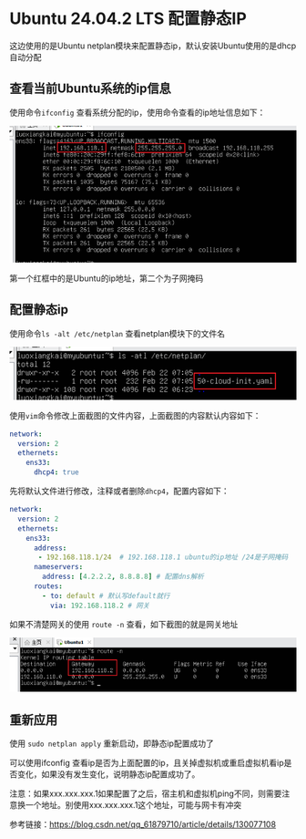 # Ubuntu 24.04.2 LTS 配置静态IP

这边使用的是Ubuntu netplan模块来配置静态ip，默认安装Ubuntu使用的是dhcp自动分配


## 查看当前Ubuntu系统的ip信息

使用命令`ifconfig` 查看系统分配的ip，使用命令查看的ip地址信息如下：

![img.png](assets/img.png)

第一个红框中的是Ubuntu的ip地址，第二个为子网掩码


## 配置静态ip

使用命令`ls -alt /etc/netplan` 查看netplan模块下的文件名

![img.png](assets/ubuntu1.png)


使用`vim`命令修改上面截图的文件内容，上面截图的内容默认内容如下：

```yaml
network:
  version: 2
  ethernets:
    ens33:
      dhcp4: true
```

先将默认文件进行修改，注释或者删除`dhcp4`，配置内容如下：

```yaml
network:
  version: 2
  ethernets:
    ens33:
      address:
       - 192.168.118.1/24  # 192.168.118.1 ubuntu的ip地址 /24是子网掩码
      nameservers:
        address: [4.2.2.2, 8.8.8.8] # 配置dns解析
      routes:
        - to: default # 默认写default就行
          via: 192.168.118.2 # 网关
```

如果不清楚网关的使用 `route -n` 查看，如下截图的就是网关地址

![img.png](assets/ubuntu2.png)


## 重新应用

使用 `sudo netplan apply` 重新启动，即静态ip配置成功了

可以使用ifconfig 查看ip是否为上面配置的ip，且关掉虚拟机或重启虚拟机看ip是否变化，如果没有发生变化，说明静态ip配置成功了。

注意：如果xxx.xxx.xxx.1如果配置了之后，宿主机和虚拟机ping不同，则需要注意换一个地址。别使用xxx.xxx.xxx.1这个地址，可能与网卡有冲突

参考链接：https://blog.csdn.net/qq_61879710/article/details/130077108